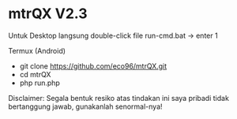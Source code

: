 # mtrQX V2.3
Untuk Desktop langsung double-click file run-cmd.bat -> enter 1

Termux (Android)
* git clone https://github.com/eco96/mtrQX.git
* cd mtrQX
* php run.php 

Disclaimer: Segala bentuk resiko atas tindakan ini saya pribadi tidak bertanggung jawab, gunakanlah senormal-nya!
